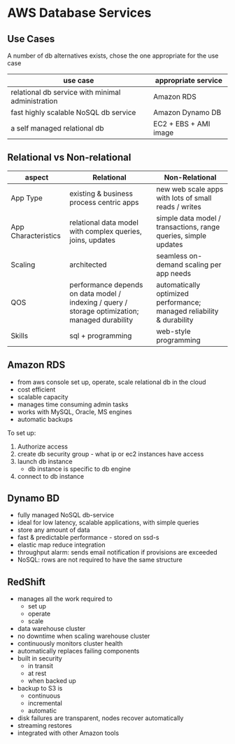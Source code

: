 # AWS Database Services
## Use Cases
A number of db alternatives exists, chose the one appropriate for the use case

| use case | appropriate service |
| --- | --- |
| relational db service with minimal administration | Amazon RDS |
| fast highly scalable NoSQL db service | Amazon Dynamo DB |
| a self managed relational db | EC2 + EBS + AMI image |

## Relational vs Non-relational

| aspect | Relational | Non-Relational |
| --- | --- | --- |
| App Type | existing & business process centric apps | new web scale apps with lots of small reads / writes |
| App Characteristics | relational data model with complex queries, joins, updates | simple data model / transactions, range queries, simple updates |
| Scaling | architected | seamless on-demand scaling per app needs | 
| QOS | performance depends on data model / indexing / query / storage optimization; managed durability | automatically optimized performance; managed reliability & durability |
| Skills | sql + programming | web-style programming |

## Amazon RDS
- from aws console set up, operate, scale relational db in the cloud
- cost efficient
- scalable capacity
- manages time consuming admin tasks
- works with MySQL, Oracle, MS engines
- automatic backups

To set up:
1. Authorize access
2. create db security group - what ip or ec2 instances have access
3. launch db instance
    - db instance is specific to db engine
4. connect to db instance

## Dynamo BD
- fully managed NoSQL db-service
- ideal for low latency, scalable applications, with simple queries
- store any amount of data
- fast & predictable performance - stored on ssd-s
- elastic map reduce integration
- throughput alarm: sends email notification if provisions are exceeded
- NoSQL: rows are not required to have the same structure

## RedShift
- manages all the work required to
    - set up
    - operate
    - scale
- data warehouse cluster
- no downtime when scaling warehouse cluster
- continuously monitors cluster health
- automatically replaces failing components
- built in security
    - in transit
    - at rest
    - when backed up
- backup to S3 is
    - continuous
    - incremental
    - automatic
- disk failures are transparent, nodes recover automatically
- streaming restores
- integrated with other Amazon tools